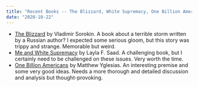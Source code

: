 ```yaml
---
title: "Recent Books -- The Blizzard, White Supremacy, One Billion Americans"
date: "2020-10-22"
---
```


- [The Blizzard](https://www.goodreads.com/book/show/25597172-the-blizzard) by Vladimir Sorokin. A book about a terrible storm written by a Russian author? I expected some serious gloom, but this story was trippy and strange. Memorable but weird.
- [Me and White Supremacy](https://www.goodreads.com/book/show/46002342-me-and-white-supremacy) by Layla F. Saad. A challenging book, but I certainly need to be challenged on these issues. Very worth the time.
- [One Billion Americans](https://www.goodreads.com/book/show/50165554-one-billion-americans) by Matthew Yglesias. An interesting premise and some very good ideas. Needs a more thorough and detailed discussion and analysis but thought-provoking.
